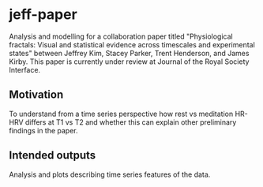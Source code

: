 # jeff-paper
Analysis and modelling for a collaboration paper titled "Physiological fractals: Visual and statistical evidence across timescales and experimental states" between Jeffrey Kim, Stacey Parker, Trent Henderson, and James Kirby. This paper is currently under review at Journal of the Royal Society Interface.

## Motivation

To understand from a time series perspective how rest vs meditation HR-HRV differs at T1 vs T2 and whether this can explain other preliminary findings in the paper.

## Intended outputs

Analysis and plots describing time series features of the data.
